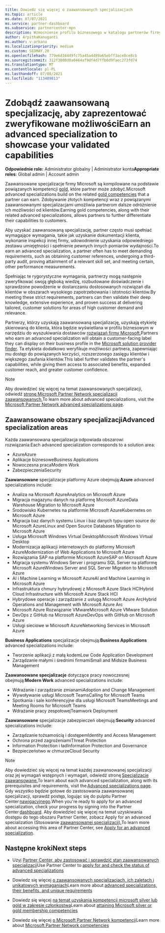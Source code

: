 ```yaml
---
title: Dowiedz się więcej o zaawansowanych specjalizacjach
ms.topic: article
ms.date: 07/07/2021
ms.service: partner-dashboard
ms.subservice: partnercenter-mpn
description: Wzmocnienie profilu biznesowego w katalogu partnerów firmy Microsoft. Dowiedz się więcej na temat zaawansowanych specjalizacji, które można uzyskać, oraz istniejących kompetencji Gold i Silver.
author: ArpithaKanuganti
ms.author: v-arkanu
ms.localizationpriority: medium
ms.custom: SEOMAY.20
ms.openlocfilehash: 779e6d344d9fc75a45a4d89a65ebff3ace8ce8cb
ms.sourcegitcommit: 312f3800d0a0464af9df4d7ffb0d9faec273fd74
ms.translationtype: MT
ms.contentlocale: pl-PL
ms.lasthandoff: 07/08/2021
ms.locfileid: "113489813"
---
```

# <a name="earn-an-advanced-specialization-to-showcase-your-validated-capabilities"></a><span data-ttu-id="fd7f8-104">Zdobądź zaawansowaną specjalizację, aby zaprezentować zweryfikowane możliwości</span><span class="sxs-lookup"><span data-stu-id="fd7f8-104">Earn an advanced specialization to showcase your validated capabilities</span></span>

<span data-ttu-id="fd7f8-105">**Odpowiednie role:** Administrator globalny | Administrator konta</span><span class="sxs-lookup"><span data-stu-id="fd7f8-105">**Appropriate roles**: Global admin | Account admin</span></span>

<span data-ttu-id="fd7f8-106">Zaawansowane specjalizacje firmy Microsoft są kompilowane na podstawie powiązanych kompetencji [gold,](learn-about-competencies.md) które partner może zdobyć.</span><span class="sxs-lookup"><span data-stu-id="fd7f8-106">Microsoft advanced specializations build on the related [gold competencies](learn-about-competencies.md) that a partner can earn.</span></span> <span data-ttu-id="fd7f8-107">Zdobywanie złotych kompetencji wraz z powiązanymi zaawansowanymi specjalizacjami umożliwia partnerom dalsze odróżnienie ich możliwości od klientów.</span><span class="sxs-lookup"><span data-stu-id="fd7f8-107">Earning gold competencies, along with their related advanced specializations, allows partners to further differentiate their capabilities to customers.</span></span>

<span data-ttu-id="fd7f8-108">Aby uzyskać zaawansowaną specjalizację, partner często musi spełniać wymagające wymagania, takie jak uzyskanie dokumentacji klienta, wykonanie inspekcji innej firmy, udowodnienie uzyskania odpowiedniego zestawu umiejętności i spełnienie pewnych innych pomiarów wydajności.</span><span class="sxs-lookup"><span data-stu-id="fd7f8-108">To earn an advanced specialization, a partner often has to meet demanding requirements, such as obtaining customer references, undergoing a third-party audit, proving attainment of a relevant skill set, and meeting certain, other performance measurements.</span></span>

<span data-ttu-id="fd7f8-109">Spełniając te rygorystyczne wymagania, partnerzy mogą następnie zweryfikować swoją głęboką wiedzę, rozbudowane doświadczenie i sprawdzone powodzenie w dostarczaniu dostosowanych rozwiązań dla klientów w obszarach wysokiego zapotrzebowania i istotności klientów.</span><span class="sxs-lookup"><span data-stu-id="fd7f8-109">By meeting these strict requirements, partners can then validate their deep knowledge, extensive experience, and proven success at delivering tailored, customer solutions for areas of high customer demand and relevance.</span></span>

<span data-ttu-id="fd7f8-110">Partnerzy, którzy uzyskają zaawansowaną specjalizację, uzyskają etykietę skierowaną do klienta, która będzie wyświetlana w profilu biznesowym w narzędziu do wyszukiwania dostawców [rozwiązań firmy Microsoft.](https://www.microsoft.com/solution-providers/home)</span><span class="sxs-lookup"><span data-stu-id="fd7f8-110">Partners who earn an advanced specialization will obtain a customer-facing label they can display on their business profile in the [Microsoft solution provider finder](https://www.microsoft.com/solution-providers/home).</span></span> <span data-ttu-id="fd7f8-111">Ta etykieta dodatkowo weryfikuje możliwości partnera, zapewniając mu dostęp do powiązanych korzyści, rozszerzonego zasięgu klientów i większego zaufania klientów.</span><span class="sxs-lookup"><span data-stu-id="fd7f8-111">This label further validates the partner's capabilities, while giving them access to associated benefits, expanded customer reach, and greater customer confidence.</span></span>

> [!NOTE]
> <span data-ttu-id="fd7f8-112">Aby dowiedzieć się więcej na temat zaawansowanych specjalizacji, odwiedź [stronę Microsoft Partner Network specjalizacji zaawansowanych.](https://partner.microsoft.com/membership/advanced-specialization)</span><span class="sxs-lookup"><span data-stu-id="fd7f8-112">To learn more about advanced specializations, visit the [Microsoft Partner Network advanced specializations page](https://partner.microsoft.com/membership/advanced-specialization).</span></span>

## <a name="advanced-specialization-areas"></a><span data-ttu-id="fd7f8-113">Zaawansowane obszary specjalizacji</span><span class="sxs-lookup"><span data-stu-id="fd7f8-113">Advanced specialization areas</span></span>

<span data-ttu-id="fd7f8-114">Każda zaawansowana specjalizacja odpowiada obszarowi rozwiązania:</span><span class="sxs-lookup"><span data-stu-id="fd7f8-114">Each advanced specialization corresponds to a solution area:</span></span>

- <span data-ttu-id="fd7f8-115">Azure</span><span class="sxs-lookup"><span data-stu-id="fd7f8-115">Azure</span></span>
- <span data-ttu-id="fd7f8-116">Aplikacje biznesowe</span><span class="sxs-lookup"><span data-stu-id="fd7f8-116">Business Applications</span></span>
- <span data-ttu-id="fd7f8-117">Nowoczesna praca</span><span class="sxs-lookup"><span data-stu-id="fd7f8-117">Modern Work</span></span>
- <span data-ttu-id="fd7f8-118">Zabezpieczenia</span><span class="sxs-lookup"><span data-stu-id="fd7f8-118">Security</span></span>

<span data-ttu-id="fd7f8-119">**Zaawansowane** specjalizacje platformy Azure obejmują:</span><span class="sxs-lookup"><span data-stu-id="fd7f8-119">**Azure** advanced specializations include:</span></span>

- <span data-ttu-id="fd7f8-120">Analiza na Microsoft Azure</span><span class="sxs-lookup"><span data-stu-id="fd7f8-120">Analytics on Microsoft Azure</span></span>
- <span data-ttu-id="fd7f8-121">Migracja magazynu danych na platformę Microsoft Azure</span><span class="sxs-lookup"><span data-stu-id="fd7f8-121">Data Warehouse Migration to Microsoft Azure</span></span>
- <span data-ttu-id="fd7f8-122">Środowisko Kubernetes na platformie Microsoft Azure</span><span class="sxs-lookup"><span data-stu-id="fd7f8-122">Kubernetes on Microsoft Azure</span></span>
- <span data-ttu-id="fd7f8-123">Migracja baz danych systemu Linux i baz danych typu open source do Microsoft Azure</span><span class="sxs-lookup"><span data-stu-id="fd7f8-123">Linux and Open Source Databases Migration to Microsoft Azure</span></span>
- <span data-ttu-id="fd7f8-124">Usługa Microsoft Windows Virtual Desktop</span><span class="sxs-lookup"><span data-stu-id="fd7f8-124">Microsoft Windows Virtual Desktop</span></span>
- <span data-ttu-id="fd7f8-125">Modernizacja aplikacji internetowych do platformy Microsoft Azure</span><span class="sxs-lookup"><span data-stu-id="fd7f8-125">Modernization of Web Applications to Microsoft Azure</span></span>
- <span data-ttu-id="fd7f8-126">Rozwiązania SAP na platformie Microsoft Azure</span><span class="sxs-lookup"><span data-stu-id="fd7f8-126">SAP on Microsoft Azure</span></span>
- <span data-ttu-id="fd7f8-127">Migracja systemu Windows Server i programu SQL Server na platformę Microsoft Azure</span><span class="sxs-lookup"><span data-stu-id="fd7f8-127">Windows Server and SQL Server Migration to Microsoft Azure</span></span>
- <span data-ttu-id="fd7f8-128">AI i Machine Learning w Microsoft Azure</span><span class="sxs-lookup"><span data-stu-id="fd7f8-128">AI and Machine Learning in Microsoft Azure</span></span>
- <span data-ttu-id="fd7f8-129">Infrastruktura chmury hybrydowej z Microsoft Azure Stack HCI</span><span class="sxs-lookup"><span data-stu-id="fd7f8-129">Hybrid Cloud Infrastructure with Microsoft Azure Stack HCI</span></span>
- <span data-ttu-id="fd7f8-130">Hybrydowe operacje i zarządzanie z usługą Microsoft Azure Arc</span><span class="sxs-lookup"><span data-stu-id="fd7f8-130">Hybrid Operations and Management with Microsoft Azure Arc</span></span>
- <span data-ttu-id="fd7f8-131">Microsoft Azure Rozwiązanie VMware</span><span class="sxs-lookup"><span data-stu-id="fd7f8-131">Microsoft Azure VMware Solution</span></span>
- <span data-ttu-id="fd7f8-132">DevOps z GitHub na Microsoft Azure</span><span class="sxs-lookup"><span data-stu-id="fd7f8-132">DevOps with GitHub on Microsoft Azure</span></span>
- <span data-ttu-id="fd7f8-133">Usługi sieciowe w Microsoft Azure</span><span class="sxs-lookup"><span data-stu-id="fd7f8-133">Networking Services in Microsoft Azure</span></span>


<span data-ttu-id="fd7f8-134">**Business Applications** specjalizacje obejmują:</span><span class="sxs-lookup"><span data-stu-id="fd7f8-134">**Business Applications** advanced specializations include:</span></span>

- <span data-ttu-id="fd7f8-135">Tworzenie aplikacji z małą kodem</span><span class="sxs-lookup"><span data-stu-id="fd7f8-135">Low Code Application Development</span></span>
- <span data-ttu-id="fd7f8-136">Zarządzanie małymi i średnimi firmami</span><span class="sxs-lookup"><span data-stu-id="fd7f8-136">Small and Midsize Business Management</span></span>

<span data-ttu-id="fd7f8-137">**Zaawansowane specjalizacje** dotyczące pracy nowoczesnej obejmują:</span><span class="sxs-lookup"><span data-stu-id="fd7f8-137">**Modern Work** advanced specializations include:</span></span>

- <span data-ttu-id="fd7f8-138">Wdrażanie i zarządzanie zmianami</span><span class="sxs-lookup"><span data-stu-id="fd7f8-138">Adoption and Change Management</span></span>
- <span data-ttu-id="fd7f8-139">Wywoływanie usługi Microsoft Teams</span><span class="sxs-lookup"><span data-stu-id="fd7f8-139">Calling for Microsoft Teams</span></span>
- <span data-ttu-id="fd7f8-140">Spotkania i sale konferencyjne dla usługi Microsoft Teams</span><span class="sxs-lookup"><span data-stu-id="fd7f8-140">Meetings and Meeting Rooms for Microsoft Teams</span></span>
- <span data-ttu-id="fd7f8-141">Wdrażanie pracy zespołowej</span><span class="sxs-lookup"><span data-stu-id="fd7f8-141">Teamwork Deployment</span></span>

<span data-ttu-id="fd7f8-142">**Zaawansowane** specjalizacje zabezpieczeń obejmują:</span><span class="sxs-lookup"><span data-stu-id="fd7f8-142">**Security** advanced specializations include:</span></span>

- <span data-ttu-id="fd7f8-143">Zarządzanie tożsamością i dostępem</span><span class="sxs-lookup"><span data-stu-id="fd7f8-143">Identity and Access Management</span></span>
- <span data-ttu-id="fd7f8-144">Ochrona przed zagrożeniami</span><span class="sxs-lookup"><span data-stu-id="fd7f8-144">Threat Protection</span></span>
- <span data-ttu-id="fd7f8-145">Information Protection i ład</span><span class="sxs-lookup"><span data-stu-id="fd7f8-145">Information Protection and Governance</span></span>
- <span data-ttu-id="fd7f8-146">Bezpieczeństwo w chmurze</span><span class="sxs-lookup"><span data-stu-id="fd7f8-146">Cloud Security</span></span>

> [!NOTE]
> <span data-ttu-id="fd7f8-147">Aby dowiedzieć się więcej na temat każdej zaawansowanej specjalizacji oraz jej wymagań wstępnych i wymagań, odwiedź stronę [Specjalizacje zaawansowane.](https://partner.microsoft.com/membership/advanced-specialization)</span><span class="sxs-lookup"><span data-stu-id="fd7f8-147">To learn about each advanced specialization, along with its prerequisites and requirements, visit the [Advanced specializations page](https://partner.microsoft.com/membership/advanced-specialization).</span></span> <span data-ttu-id="fd7f8-148">Gdy wszystko będzie gotowe do zastosowania zaawansowanej specjalizacji, sprawdź postęp, logując się do pulpitu Partner Center [nawigacyjnego](https://partner.microsoft.com/dashboard).</span><span class="sxs-lookup"><span data-stu-id="fd7f8-148">When you're ready to apply for an advanced specialization, check your progress by signing into the Partner Center [dashboard](https://partner.microsoft.com/dashboard).</span></span> <span data-ttu-id="fd7f8-149">Aby dowiedzieć się więcej na temat uzyskiwania dostępu do tego obszaru Partner Center, zobacz Apply for an advanced specialization (Stosowanie [zaawansowanej specjalizacji).](advanced-specializations-apply.md)</span><span class="sxs-lookup"><span data-stu-id="fd7f8-149">To learn more about accessing this area of Partner Center, see [Apply for an advanced specialization](advanced-specializations-apply.md).</span></span>

## <a name="next-steps"></a><span data-ttu-id="fd7f8-150">Następne kroki</span><span class="sxs-lookup"><span data-stu-id="fd7f8-150">Next steps</span></span>

- <span data-ttu-id="fd7f8-151">Użyj [Partner Center, aby zastosować i sprawdzić stan zaawansowanych specjalizacji](advanced-specializations-apply.md)</span><span class="sxs-lookup"><span data-stu-id="fd7f8-151">Use Partner Center to [apply for and check the status of advanced specializations](advanced-specializations-apply.md)</span></span>

- <span data-ttu-id="fd7f8-152">Dowiedz się więcej [o zaawansowanych specjalizacjach, ich zaletach i unikatowych wymaganiach](https://partner.microsoft.com/membership/advanced-specialization)</span><span class="sxs-lookup"><span data-stu-id="fd7f8-152">Learn more about [advanced specializations, their benefits, and unique requirements](https://partner.microsoft.com/membership/advanced-specialization)</span></span>

- <span data-ttu-id="fd7f8-153">Dowiedz się więcej [na temat uzyskania kompetencji microsoft silver lub gold w zakresie członkostwa](learn-about-competencies.md)</span><span class="sxs-lookup"><span data-stu-id="fd7f8-153">Learn about [attaining Microsoft silver or gold membership competencies](learn-about-competencies.md)</span></span>

- <span data-ttu-id="fd7f8-154">Dowiedz się więcej [o Microsoft Partner Network kompetencji](https://partner.microsoft.com/membership/competencies)</span><span class="sxs-lookup"><span data-stu-id="fd7f8-154">Learn more about [Microsoft Partner Network competencies](https://partner.microsoft.com/membership/competencies)</span></span>